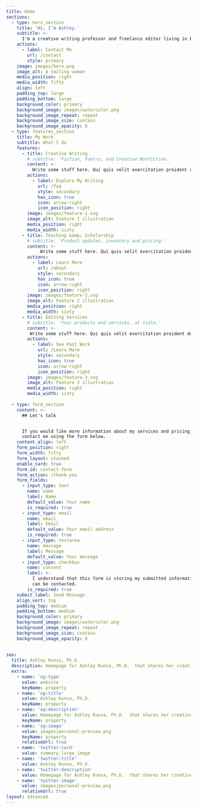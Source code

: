 ```yaml
---
title: Home
sections:
  - type: hero_section
    title: 'Hi, I’m Ashley.'
    subtitle: >-
      I'm a creative writing professor and freelance editor living in Billings, MT.
    actions:
      - label: Contact Me
        url: /contact
        style: primary
    image: images/hero.png
    image_alt: A smiling woman
    media_position: right
    media_width: fifty
    align: left
    padding_top: large
    padding_bottom: large
    background_color: primary
    background_image: images/watercolor.png
    background_image_repeat: repeat
    background_image_size: contain
    background_image_opacity: 8
  - type: features_section
    title: My Work
    subtitle: What I do
    features:
      - title: Creative Writing
        # subtitle: 'Fiction, Poetry, and Creative Nonfiction.'
        content: >-
          Write some stuff here. Qui quis velit exercitation proident dolore in magna enim. Consectetur in excepteur pariatur aliqua duis. Nostrud minim qui dolor reprehenderit nisi id et laboris officia mollit adipisicing. 
        actions:
          - label: Explore My Writing
            url: /faq
            style: secondary
            has_icon: true
            icon: arrow-right
            icon_position: right
        image: images/feature-1.svg
        image_alt: Feature 1 illustration
        media_position: right
        media_width: sixty
      - title: Teaching &amp; Scholarship
        # subtitle: 'Product updates, inventory and pricing.'
        content: >-
             Write some stuff here. Qui quis velit exercitation proident dolore in magna enim. Consectetur in excepteur pariatur aliqua duis. Nostrud minim qui dolor reprehenderit nisi id et laboris officia mollit adipisicing. 
        actions:
          - label: Learn More
            url: /about
            style: secondary
            has_icon: true
            icon: arrow-right
            icon_position: right
        image: images/feature-2.svg
        image_alt: Feature 2 illustration
        media_position: right
        media_width: sixty
      - title: Editing Services
        # subtitle: 'Your products and services, at scale.'
        content: >-
         Write some stuff here. Qui quis velit exercitation proident dolore in magna enim. Consectetur in excepteur pariatur aliqua duis. Nostrud minim qui dolor reprehenderit nisi id et laboris officia mollit adipisicing. 
        actions:
          - label: See Past Work
            url: /Learn More
            style: secondary
            has_icon: true
            icon: arrow-right
            icon_position: right
        image: images/feature-3.svg
        image_alt: Feature 3 illustration
        media_position: right
        media_width: sixty
       
  - type: form_section
    content: >-
      ## Let's talk


      If you would like more information about my services and pricing, please
      contact me using the form below.
    content_align: left
    form_position: right
    form_width: fifty
    form_layout: stacked
    enable_card: true
    form_id: contact-form
    form_action: /thank-you
    form_fields:
      - input_type: text
        name: name
        label: Name
        default_value: Your name
        is_required: true
      - input_type: email
        name: email
        label: Email
        default_value: Your email address
        is_required: true
      - input_type: textarea
        name: message
        label: Message
        default_value: Your message
      - input_type: checkbox
        name: consent
        label: >-
          I understand that this form is storing my submitted information so I
          can be contacted.
        is_required: true
    submit_label: Send Message
    align_vert: top
    padding_top: medium
    padding_bottom: medium
    background_color: primary
    background_image: images/watercolor.png
    background_image_repeat: repeat
    background_image_size: contain
    background_image_opacity: 8
  
    
seo:
  title: Ashley Kunsa, Ph.D.
  description: Homepage for Ashley Kunsa, Ph.D.  that shares her creative writing, academic work, and editing services.
  extra:
    - name: 'og:type'
      value: website
      keyName: property
    - name: 'og:title'
      value: Ashley Kunsa, Ph.D.
      keyName: property
    - name: 'og:description'
      value: Homepage for Ashley Kunsa, Ph.D.  that shares her creative writing, academic work, and editing services.
      keyName: property
    - name: 'og:image'
      value: images/personal-preview.png
      keyName: property
      relativeUrl: true
    - name: 'twitter:card'
      value: summary_large_image
    - name: 'twitter:title'
      value: Ashley Kunsa, Ph.D.
    - name: 'twitter:description'
      value: Homepage for Ashley Kunsa, Ph.D.  that shares her creative writing, academic work, and editing services.
    - name: 'twitter:image'
      value: images/personal-preview.png
      relativeUrl: true
layout: advanced
---
```

